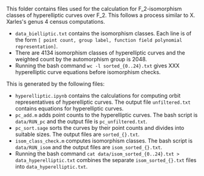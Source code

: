 This folder contains files used for the calculation for F_2-isomorphism classes of hyperelliptic curves over F_2. This follows a process similar to X. Xarles's genus 4 census computations.

- ```data_bielliptic.txt``` contains the isomorphism classes. Each line is of the form ```[ point count, group label, function field polynomial representation]```.
- There are 4134 isomorphism classes of hyperelliptic curves and the weighted count by the automorphism group is 2048.
- Running the bash command ```wc -l sorted_{0..24}.txt``` gives XXX hyperelliptic curve equations before isomorphism checks.

This is generated by the following files:

- ```hyperelliptic.ipynb``` contains the calculations for computing orbit representatives of hyperelliptic curves. The output file ```unfiltered.txt``` contains equations for hyperelliptic curves.
- ```pc_add.m``` adds point counts to the hyperelliptic curves. The bash script is ```data/RUN_pc``` and the output file is ```pc_unfiltered.txt```.
- ```pc_sort.sage``` sorts the curves by their point counts and divides into suitable sizes. The output files are ```sorted_{}.txt```.
- ```isom_class_check.m``` computes isomorphism classes. The bash script is ```data/RUN_isom``` and the output files are ```isom_sorted_{}.txt```.
- Running the bash command ```cat data/isom_sorted_{0..24}.txt > data_hyperelliptic.txt``` combines the separate ```isom_sorted_{}.txt``` files into ```data_hyperelliptic.txt```.

